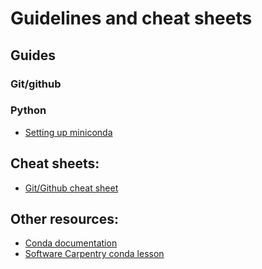 # Guidelines and cheat sheets

## Guides

### Git/github

### Python
- [Setting up miniconda](./)

## Cheat sheets:

- [Git/Github cheat sheet](git_cheat_sheet.md)

## Other resources:

- [Conda documentation](https://conda.io/projects/conda/en/latest/user-guide/tasks/manage-environments.html#activating-an-environment)
- [Software Carpentry conda lesson](https://carpentries-incubator.github.io/introduction-to-conda-for-data-scientists/setup/)
